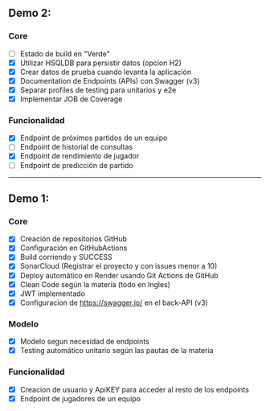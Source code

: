## Demo 2:

### Core
- [ ] Estado de build en "Verde"
- [x] Utilizar HSQLDB para persistir datos (opcion H2)
- [x] Crear datos de prueba cuando levanta la aplicación
- [x] Documentation de Endpoints (APIs) con Swagger (v3)
- [x] Separar profiles de testing para unitarios y e2e
- [x] Implementar JOB de Coverage

### Funcionalidad
- [x] Endpoint de próximos partidos de un equipo
- [ ] Endpoint de historial de consultas
- [x] Endpoint de rendimiento de jugador
- [ ] Endpoint de predicción de partido

------------------------------------------------------------
## Demo 1:

### Core
- [x] Creación de repositorios GitHub
- [x] Configuración en GitHubActions
- [x] Build corriendo y SUCCESS
- [x] SonarCloud (Registrar el proyecto y con issues menor a 10)
- [x] Deploy automático en Render usando Git Actions de GitHub
- [x] Clean Code según la materia (todo en Ingles)
- [x] JWT implementado
- [x] Configuracion de https://swagger.io/ en el back-API (v3)

### Modelo
- [x] Modelo segun necesidad de endpoints
- [x] Testing automático unitario según las pautas de la materia

### Funcionalidad
- [x] Creacion de usuario y ApiKEY para acceder al resto de los endpoints
- [x] Endpoint de jugadores de un equipo